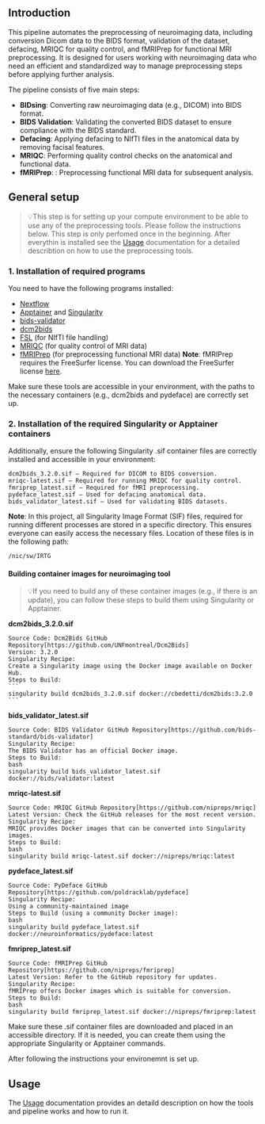 ## Introduction

This pipeline automates the preprocessing of neuroimaging data, including conversion Dicom data to the BIDS format, validation of the dataset, defacing, MRIQC for quality control, and fMRIPrep for functional MRI preprocessing. It is designed for users working with neuroimaging data who need an efficient and standardized way to manage preprocessing steps before applying further analysis.

The pipeline consists of five main steps:
- **BIDsing**: Converting raw neuroimaging data (e.g., DICOM) into BIDS format.
- **BIDS Validation**: Validating the converted BIDS dataset to ensure compliance with the BIDS standard.
- **Defacing**: Applying defacing to NIfTI files in the anatomical data by removing facisal features.
- **MRIQC**: Performing quality control checks on the anatomical and functional data.
- **fMRIPrep**: : Preprocessing functional MRI data for subsequent analysis.



## General setup 
> 💡This step is for setting up your compute environment to be able to use any of the preprocessing tools. Please follow the instructions below. This step is only perfomed once in the beginning. After everythin is installed see the [Usage](docs/usage.md) documentation for a detailed describtion on how to use the preprocessing tools. 

### 1. Installation of required programs
You need to have the following programs installed:

- [Nextflow](https://www.nextflow.io/)
- [Apptainer](https://apptainer.org/) and [Singularity](https://sylabs.io/)
- [bids-validator](https://github.com/bids-standard/bids-validator)
- [dcm2bids](https://github.com/UNFmontreal/Dcm2Bids)
- [FSL](https://fsl.fmrib.ox.ac.uk/fsl/fslwiki/FSL) (for NIfTI file handling)
- [MRIQC](https://github.com/poldracklab/mriqc) (for quality control of MRI data)
- [fMRIPrep](https://fmriprep.org/en/stable/) (for preprocessing functional MRI data)
**Note**: fMRIPrep requires the FreeSurfer license. You can download the FreeSurfer license [here](https://surfer.nmr.mgh.harvard.edu/registration.html).

Make sure these tools are accessible in your environment, with the paths to the necessary containers (e.g., dcm2bids and pydeface) are correctly set up.

### 2. Installation of the required Singularity or Apptainer containers

Additionally, ensure the following Singularity .sif container files are correctly installed and accessible in your environment:

    dcm2bids_3.2.0.sif – Required for DICOM to BIDS conversion.
    mriqc-latest.sif – Required for running MRIQC for quality control.
    fmriprep_latest.sif – Required for fMRI preprocessing.
    pydeface_latest.sif – Used for defacing anatomical data.
    bids_validator_latest.sif – Used for validating BIDS datasets.

**Note**: In this project, all Singularity Image Format (SIF) files, required for running different processes are stored in a specific directory. This ensures everyone can easily access the necessary files.
Location of these files is in the following path:
  ```
/nic/sw/IRTG
  ```

#### Building container images for neuroimaging tool
> 💡If you need to build any of these container images (e.g., if there is an update), you can follow these steps to build them using Singularity or Apptainer.

**dcm2bids_3.2.0.sif**

    Source Code: Dcm2Bids GitHub Repository[https://github.com/UNFmontreal/Dcm2Bids]
    Version: 3.2.0
    Singularity Recipe: 
    Create a Singularity image using the Docker image available on Docker Hub.
    Steps to Build:  
    ```
    singularity build dcm2bids_3.2.0.sif docker://cbedetti/dcm2bids:3.2.0
    ```

**bids_validator_latest.sif**

    Source Code: BIDS Validator GitHub Repository[https://github.com/bids-standard/bids-validator]
    Singularity Recipe:
    The BIDS Validator has an official Docker image.
    Steps to Build:
    bash
    singularity build bids_validator_latest.sif docker://bids/validator:latest

**mriqc-latest.sif**

    Source Code: MRIQC GitHub Repository[https://github.com/nipreps/mriqc]
    Latest Version: Check the GitHub releases for the most recent version.
    Singularity Recipe:
    MRIQC provides Docker images that can be converted into Singularity images.
    Steps to Build:
    bash
    singularity build mriqc-latest.sif docker://nipreps/mriqc:latest

**pydeface_latest.sif**

    Source Code: PyDeface GitHub Repository[https://github.com/poldracklab/pydeface]
    Singularity Recipe:
    Using a community-maintained image
    Steps to Build (using a community Docker image):
    bash
    singularity build pydeface_latest.sif docker://neuroinformatics/pydeface:latest

**fmriprep_latest.sif**

    Source Code: fMRIPrep GitHub Repository[https://github.com/nipreps/fmriprep]
    Latest Version: Refer to the GitHub repository for updates.
    Singularity Recipe:
    fMRIPrep offers Docker images which is suitable for conversion.
    Steps to Build:
    bash
    singularity build fmriprep_latest.sif docker://nipreps/fmriprep:latest

Make sure these .sif container files are downloaded and placed in an accessible directory. If it is needed, you can create them using the appropriate Singularity or Apptainer commands.

After following the instructions your environemnt is set up.

## Usage

The [Usage](docs/usage.md) documentation provides an detaild description on how the tools and pipeline works and how to run it.
